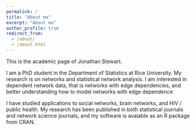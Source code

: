 ```yaml
---
permalink: /
title: "About me"
excerpt: "About me"
author_profile: true
redirect_from: 
  - /about/
  - /about.html
---
```


This is the academic page of Jonathan Stewart. 

I am a PhD student in the Department of Statistics at Rice University. 
My research is on networks and statistical network analysis.
I am interested in dependent network data,
that is networks with edge dependencies, 
and better understanding how to model networks with edge dependence 

I have studied applications to social networks, brain networks, and HIV / public health. 
My research has been published in both statistical journals and network science journals, 
and my software is avaiable as an R package from CRAN. 


